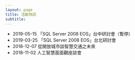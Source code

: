 ```yaml
---
layout: page
title: 活動快訊
subtitle: 
---
```


* 2019-05-15 「SQL Server 2008 EOS」台中研討會（暫停）
* 2019-03-25 「SQL Server 2008 EOS」台北研討會
* 2018-12-07 從開放城市談智慧交通之未來
* 2018-11-02 人工智慧面面觀座談會
